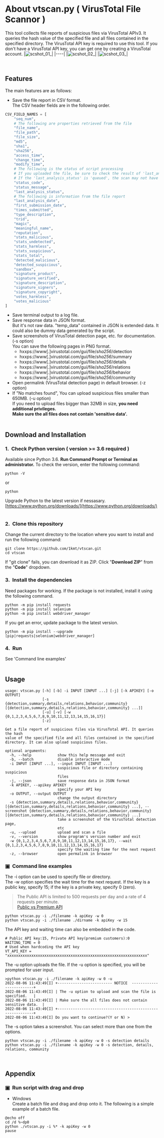 # About vtscan&#46;py ( VirusTotal File Scannor )
This tool collects file reports of suspicious files via VirusTotal APIv3.
It queries the hash value of the specified file and all files contained in the specified directory.
The VirusTotal API key is required to use this tool.
If you don't have a VirusTotal API key, you can get one by creating a VirusTotal account.
|![scshot_01_](https://user-images.githubusercontent.com/112264303/188310928-d63d9521-2d56-451b-b942-44239654d2f7.png)|
|----|
|![scshot_02_](https://user-images.githubusercontent.com/112264303/188310959-ba4a98e4-7260-4917-b939-89c898be4c11.png)|
|![scshot_03_](https://user-images.githubusercontent.com/112264303/188310969-1cbb4552-9487-44ab-b45a-ed09cc1591a4.png)|

&nbsp;  
## Features
The main features are as follows:
- Save the file report in CSV format.  
The CSV header fields are in the following order.
```python
CSV_FIELD_NAMES = [
	"seq_num",
	# The following are properties retrieved from the file
	"file_name",
	"file_path",
	"file_size",
	"md5",
	"sha1",
	"sha256",
	"access_time",
	"change_time",
	"modify_time",
	# The following is the status of script processing
	# If you uploaded the file, be sure to check the result of 'last_analysis_status'
	# If the 'last_analysis_status' is 'queued', the scan may not have completed
	"status_code",
	"status_message",
	"last_analysis_status",
	# The following is information from the file report
	"last_analysis_date",
	"first_submission_date",
	"times_submitted",
	"type_description",
	"trid",
	"magic",
	"meaningful_name",
	"reputation",
	"stats_malicious",
	"stats_undetected",
	"stats_harmless",
	"stats_suspicious",
	"stats_total",
	"detected_malicious",
	"detected_suspicious",
	"sandbox",
	"signature_product",
	"signature_verified",
	"signature_description",
	"signature_signers",
	"signature_copyright",
	"votes_harmless",
	"votes_malicious"
]

```
- Save terminal output to a log file.
- Save response data in JSON format.  
But it's not raw data. "temp_data" contained in JSON is extended data.
It could also be dummy data generated by the script.
- Save screenshots of VirusTotal detection page, etc. for documentation. (-s option)  
You can save the following pages in PNG format.
  - hxxps://www[.]virustotal.com/gui/file/*sha256*/detection
  - hxxps://www[.]virustotal.com/gui/file/*sha256*/summary
  - hxxps://www[.]virustotal.com/gui/file/*sha256*/details
  - hxxps://www[.]virustotal.com/gui/file/*sha256*/relations
  - hxxps://www[.]virustotal.com/gui/file/*sha256*/behavior
  - hxxps://www[.]virustotal.com/gui/file/*sha256*/community
- Open permalink (VirusTotal detection page) in default browser. (-z option)
- If "No matches found", You can upload suspicious files smaller than 650MB. (-u option)  
If you need to upload files bigger than 32MB in size, **you need additional privileges.**  
**Make sure the all files does not contain 'sensitive data'.**
&nbsp;  
&nbsp;  
## Download and Installation
### 1.&nbsp;&nbsp;Check Python version ( version >= 3.6 required )
Available since Python 3.6.
**Run Command Prompt or Terminal as administrator.**
To check the version, enter the following command:
```
python -V
```
or
```
python
```
Upgrade Python to the latest version if nessasary.  
[https://www.python.org/downloads/](https://www.python.org/downloads/)
&nbsp;  
### 2.&nbsp;&nbsp;Clone this repository
Change the current directory to the location where you want to install and run the following command:
```
git clone https://github.com/1kmt/vtscan.git
cd vtscan
``` 
If "git clone" fails, you can download it as ZIP.
Click "**Download ZIP**" from the "**Code**" dropdown.
&nbsp;  
### 3.&nbsp;&nbsp;Install the dependencies
Need packages for working.
If the package is not installed, install it using the following command.
```
python -m pip install requests
python -m pip install selenium
python -m pip install webdriver_manager
```
If you get an error, update package to the latest version.
```
python -m pip install --upgrade [pip|requests|selenium|webdriver_manager]
``` 
### 4.&nbsp;&nbsp;Run
See 'Command line examples'
&nbsp;  
&nbsp;  
## Usage
```
usage: vtscan.py [-h] [-b] -i INPUT [INPUT ...] [-j] [-k APIKEY] [-o OUTPUT]
                 [-s {detection,summary,details,relations,behavior,community} [{detection,summary,details,relations,behavior,community} ...]]
                 [-u] [-v] [-w {0,1,2,3,4,5,6,7,8,9,10,11,12,13,14,15,16,17}]
                 [-z]

Get a file report of suspicious files via VirusTotal API. It queries the hash
value of the specified file and all files contained in the specified
directory. It can also upload suspicious files.

optional arguments:
  -h, --help            show this help message and exit
  -b, --batch           disable interactive mode
  -i INPUT [INPUT ...], --input INPUT [INPUT ...]
                        suspicious file or directory containing suspicious
                        files
  -j, --json            save response data in JSON format
  -k APIKEY, --apikey APIKEY
                        specify your API key
  -o OUTPUT, --output OUTPUT
                        change the output directory
  -s {detection,summary,details,relations,behavior,community} [{detection,summary,details,relations,behavior,community} ...], --screenshot {detection,summary,details,relations,behavior,community} [{detection,summary,details,relations,behavior,community} ...]
                        take a screenshot of the VirusTotal detection page,
                        etc
  -u, --upload          upload and scan a file
  -v, --version         show program's version number and exit
  -w {0,1,2,3,4,5,6,7,8,9,10,11,12,13,14,15,16,17}, --wait {0,1,2,3,4,5,6,7,8,9,10,11,12,13,14,15,16,17}
                        specify the waiting time for the next request
  -z, --browser         open permalink in browser
```
### &#9635;&nbsp;&nbsp;Command line examples
The -i option can be used to specify file or directory.  
The -w option specifies the wait time for the next request.
If the key is a public key, specify 15; if the key is a private key, specify 0 (zero).
>The Public API is limited to 500 requests per day and a rate of 4 requests per minute.  
>[Public vs Premium API](https://developers.virustotal.com/v2.0/reference/public-vs-private-api)
```
python vtscan.py -i ./filename -k apiKey -w 0
python vtscan.py -i ./filename ./dirname -k apiKey -w 15
```
The API key and waiting time can also be embedded in the code.
```
# Public API key:15, Private API key(premium customers):0
WAITING_TIME = 0
# Used when hardcoding the API key
VT_API_KEY = "xxxxxxxxxxxxxxxxxxxxxxxxxxxxxxxxxxxxxxxxxxxxxxxxxxxxxxxxxxxxxxxx"
```
The -u option uploads the file.
If the -u option is specified, you will be prompted for user input.
```
>python vtscan.py -i ./filename -k apiKey -w 0 -u
2022-08-06 11:43:49[I] +------------------------- NOTICE  -------------------------+
2022-08-06 11:43:49[I] | The -u option to upload and scan the file is specified.   |
2022-08-06 11:43:49[I] | Make sure the all files does not contain sensitive data.  |
2022-08-06 11:43:49[I] +-----------------------------------------------------------+
2022-08-06 11:43:49[I] Do you want to continue?(Y or N) >
```
The -s option takes a screenshot.
You can select more than one from the options.
```
python vtscan.py -i ./filename -k apiKey -w 0 -s detection details
python vtscan.py -i ./filename -k apiKey -w 0 -s detection, details, relations, community
```
&nbsp;  
## Appendix
### &#9635;&nbsp;&nbsp;Run script with drag and drop
- Windows  
Create a batch file and drag and drop onto it.
The following is a simple example of a batch file.
```
@echo off
cd /d %~dp0
python ./vtscan.py -i %* -k apiKey -w 0
pause
```
